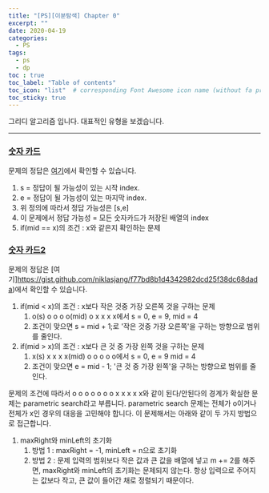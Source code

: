 ```yaml
---
title: "[PS][이분탐색] Chapter 0"
excerpt: ""
date: 2020-04-19
categories:
  - PS
tags:
  - ps 
  - dp
toc : true
toc_label: "Table of contents"
toc_icon: "list"  # corresponding Font Awesome icon name (without fa prefix)
toc_sticky: true
---
```


그리디 알고리즘 입니다. 대표적인 유형을 보겠습니다. 
- - -

### [숫자 카드](https://www.acmicpc.net/problem/10815)

문제의 정답은 [여기](https://gist.github.com/niklasjang/1ce3800d7fb9fb94ad7dee9f7ddd107e)에서 확인할 수 있습니다. 

1. s = 정답이 될 가능성이 있는 시작 index.
1. e = 정답이 될 가능성이 있는 마지막 index.
1. 위 정의에 따라서 정답 가능성은 [s,e]
1. 이 문제에서 정답 가능성 = 모든 숫자카드가 저장된 배열의 index
1. if(mid == x)의 조건 : x와 같은지 확인하는 문제

### [숫자 카드2](https://www.acmicpc.net/problem/10816)

문제의 정답은 [여기]https://gist.github.com/niklasjang/f77bd8b1d4342982dcd25f38dc68dada)에서 확인할 수 있습니다. 

1. if(mid < x)의 조건 : x보다 작은 것중 가장 오른쪽 것을 구하는 문제
	1. o(s) o o o o(mid) o x x x x에서 s = 0, e = 9, mid = 4
	1. 조건이 맞으면 s = mid + 1;로 '작은 것중 가장 오른쪽'을 구하는 방향으로 범위를 줄인다.
1. if(mid > x)의 조건 : x보다 큰 것 중 가장 왼쪽 것을 구하는 문제
	1. x(s) x x x x(mid) o o o o o에서 s = 0, e = 9 mid = 4
	1. 조건이 맞으면 e = mid - 1; '큰 것 중 가장 왼쪽'을 구하는 방향으로 범위를 줄인다.

문제의 조건에 따라서 o o o o o o o x x x x x와 같이 된다/안된다의 경계가 확실한 문제는 parametric search라고 부릅니다.
parametric search 문제는 전체가 o이거나 전체가 x인 경우의 대응을 고민해야 합니다. 이 문제해서는 아래와 같이 두 가지 방법으로 접근합니다.  


1. maxRight와 minLeft의 초기화
	1. 방법 1 : maxRight = -1, minLeft = n으로 초기화
	1. 방법 2 : 문제 입력의 범위보다 작은 값과 큰 값을 배열에 넣고 m += 2를 해주면, maxRight와 minLeft의 초기화는 문제되지 않는다. 항상 입력으로 주어지는 값보다 작고, 큰 값이 들어간 채로 정렬되기 때문이다.  